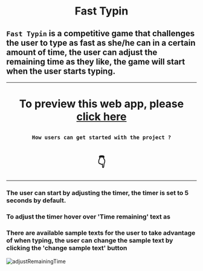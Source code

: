 <h1 align='center'> Fast Typin </h1>

##  `Fast Typin` is a competitive game that challenges the user to type as fast as she/he can in a certain amount of time, the user can adjust the remaining time as they like, the game will start when the user starts typing.

---

## <h1 align='center'>To preview this web app, please [click here](https://fast-typin.netlify.app)</h1> 
## <h3 align='center'>`How users can get started with the project ?`</h3>
<h1 align='center'>👇</h1>

---
### The user can start by adjusting the timer, the timer is set to 5 seconds by default. 
### To adjust the timer hover over 'Time remaining' text as 
### There are available sample texts for the user to take advantage of when typing, the user can change the sample text by clicking the 'change sample text' button
![adjustRemainingTime](https://user-images.githubusercontent.com/48455909/128095820-9b5a1e8a-2ab2-40ca-ac5a-fd943a4f4566.PNG)
